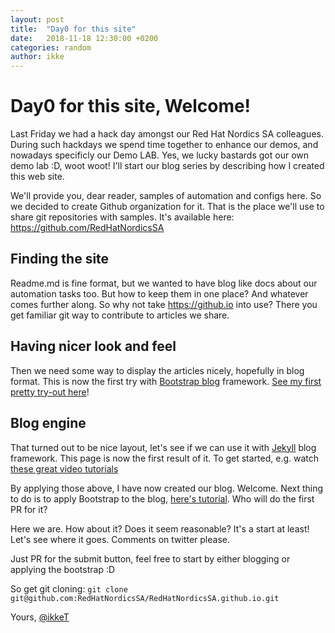 ```yaml
---
layout: post
title:  "Day0 for this site"
date:   2018-11-18 12:30:00 +0200
categories: random
author: ikke
---
```



# Day0 for this site, Welcome!

Last Friday we had a hack day amongst our Red Hat Nordics SA colleagues.
During such hackdays we spend time together to enhance our demos,
and nowadays specificly our Demo LAB. Yes, we lucky bastards got our
own demo lab :D, woot woot! I'll start our blog series by describing
how I created this web site.

We'll provide you, dear reader, samples of automation and configs
here. So we decided to create Github organization for it. That is
the place we'll use to share git repositories with samples. It's
available here: https://github.com/RedHatNordicsSA

## Finding the site

Readme.md is fine format, but we wanted to have blog like docs
about our automation tasks too. But how to keep them in one place?
And whatever comes further along.
So why not take https://github.io into use?
There you get familiar git way to contribute to articles we share.

## Having nicer look and feel

Then we need some way to display the articles nicely, hopefully
in blog format. This is now the first try with
[Bootstrap blog](https://getbootstrap.com/docs/4.1/examples/blog/)
framework. [See my first pretty try-out here](https://redhatnordicssa.github.io/index-bs.html)!

## Blog engine

That turned out to be nice layout, let's see if we can use it with
[Jekyll](https://jekyllrb.com/) blog framework. This page is now the first
result of it. To get started, e.g. watch
[these great video tutorials](https://jekyllrb.com/tutorials/video-walkthroughs/)

By applying those above, I have now created our blog. Welcome. Next thing
to do is to apply Bootstrap to the blog,
[here's tutorial](https://experimentingwithcode.com/creating-a-jekyll-blog-with-bootstrap-4-and-sass-part-1/).
Who will do the first PR for it?

Here we are. How about it? Does it seem reasonable? It's a
start at least! Let's see where it goes. Comments on twitter please.

Just PR for the submit button, feel free to start by either blogging or applying the bootstrap :D

So get git cloning: ```git clone git@github.com:RedHatNordicsSA/RedHatNordicsSA.github.io.git```


Yours,
 [@ikkeT](https://twitter.com/ikkeT)
